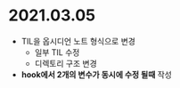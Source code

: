 # 2021.03.05

-  TIL을 옵시디언 노트 형식으로 변경
	-  일부 TIL 수정
	-  디렉토리 구조 변경
- **hook에서 2개의 변수가 동시에 수정 될때** 작성